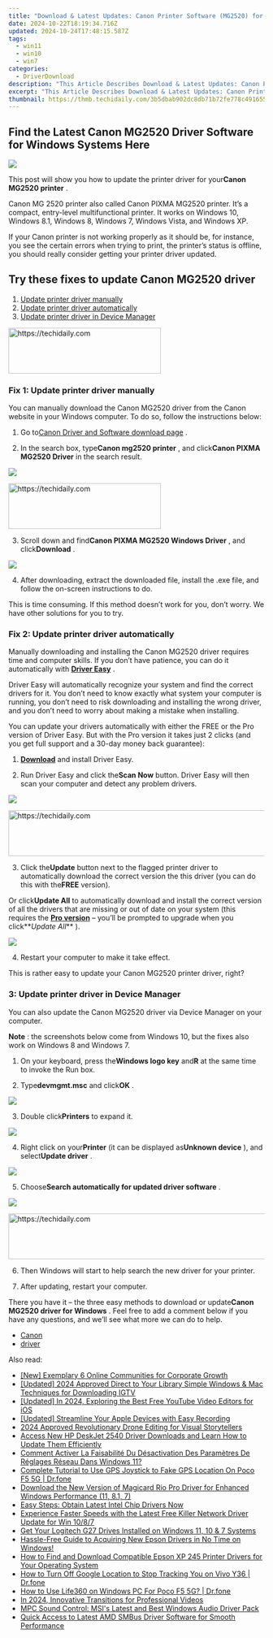 ```yaml
---
title: "Download & Latest Updates: Canon Printer Software (MG2520) for Windows"
date: 2024-10-22T18:19:34.716Z
updated: 2024-10-24T17:48:15.587Z
tags:
  - win11
  - win10
  - win7
categories:
  - DriverDownload
description: "This Article Describes Download & Latest Updates: Canon Printer Software (MG2520) for Windows"
excerpt: "This Article Describes Download & Latest Updates: Canon Printer Software (MG2520) for Windows"
thumbnail: https://thmb.techidaily.com/3b5dbab902dc8db71b72fe778c491655a451dd9fd6fc0286da7f19ebe4c291dd.jpg
---
```


## Find the Latest Canon MG2520 Driver Software for Windows Systems Here

![](https://images.drivereasy.com/wp-content/uploads/2018/05/img_5afaa76122609.jpg)

 This post will show you how to update the printer driver for your**Canon MG2520 printer** .

 Canon MG 2520 printer also called Canon PIXMA MG2520 printer. It’s a compact, entry-level multifunctional printer. It works on Windows 10, Windows 8.1, Windows 8, Windows 7, Windows Vista, and Windows XP.

 If your Canon printer is not working properly as it should be, for instance, you see the certain errors when trying to print, the printer’s status is offline, you should really consider getting your printer driver updated.

## Try these fixes to update Canon MG2520 driver

1. [Update printer driver manually](https://tools.techidaily.com/drivereasy/download/)
2. [Update printer driver automatically](https://tools.techidaily.com/drivereasy/download/)
3. [Update printer driver in Device Manager](https://tools.techidaily.com/drivereasy/download/)

<!-- affiliate ads begin -->
<a href="https://laganoo.pxf.io/c/5597632/1528685/16446" target="_top" id="1528685">
  <img src="//a.impactradius-go.com/display-ad/16446-1528685" border="0" alt="https://techidaily.com" width="300" height="90"/>
</a>
<img height="0" width="0" src="https://laganoo.pxf.io/i/5597632/1528685/16446" style="position:absolute;visibility:hidden;" border="0" />
<!-- affiliate ads end -->

### Fix 1: Update printer driver manually

 You can manually download the Canon MG2520 driver from the Canon website in your Windows computer. To do so, follow the instructions below:

 1) Go to[Canon Driver and Software download page](https://www.canondriversoftware.com/) .

 2) In the search box, type**Canon mg2520 printer** , and click**Canon PIXMA MG2520 Driver** in the search result.

![](https://images.drivereasy.com/wp-content/uploads/2018/05/img_5afaa83e682e2.jpg)

<!-- affiliate ads begin -->
<a href="https://laganoo.pxf.io/c/5597632/1657396/16446" target="_top" id="1657396">
  <img src="//a.impactradius-go.com/display-ad/16446-1657396" border="0" alt="https://techidaily.com" width="300" height="90"/>
</a>
<img height="0" width="0" src="https://laganoo.pxf.io/i/5597632/1657396/16446" style="position:absolute;visibility:hidden;" border="0" />
<!-- affiliate ads end -->

 3) Scroll down and find**Canon PIXMA MG2520 Windows Driver** , and click**Download** .

![](https://images.drivereasy.com/wp-content/uploads/2018/05/img_5afaa88da4ca7.jpg)

 4) After downloading, extract the downloaded file, install the .exe file, and follow the on-screen instructions to do.

 This is time consuming. If this method doesn’t work for you, don’t worry. We have other solutions for you to try.

### Fix 2: Update printer driver automatically

 Manually downloading and installing the Canon MG2520 driver requires time and computer skills. If you don’t have patience, you can do it automatically with **[Driver Easy](https://tools.techidaily.com/drivereasy/download/)**  .

 Driver Easy will automatically recognize your system and find the correct drivers for it. You don’t need to know exactly what system your computer is running, you don’t need to risk downloading and installing the wrong driver, and you don’t need to worry about making a mistake when installing.

 You can update your drivers automatically with either the FREE or the Pro version of Driver Easy. But with the Pro version it takes just 2 clicks (and you get full support and a 30-day money back guarantee):

 1) **[Download](https://tools.techidaily.com/drivereasy/download/)**  and install Driver Easy.

 2) Run Driver Easy and click the**Scan Now** button. Driver Easy will then scan your computer and detect any problem drivers.

![](https://images.drivereasy.com/wp-content/uploads/2018/05/img_5afaaa3085ce8.png)

<!-- affiliate ads begin -->
<a href="https://aligracehair.sjv.io/c/5597632/1902309/19272" target="_top" id="1902309">
  <img src="//a.impactradius-go.com/display-ad/19272-1902309" border="0" alt="https://techidaily.com" width="728" height="90"/>
</a>
<img height="0" width="0" src="https://aligracehair.sjv.io/i/5597632/1902309/19272" style="position:absolute;visibility:hidden;" border="0" />
<!-- affiliate ads end -->

 3) Click the**Update** button next to the flagged printer driver to automatically download the correct version the this driver (you can do this with the**FREE** version).

 Or click**Update All** to automatically download and install the correct version of all the drivers that are missing or out of date on your system (this requires the **[Pro version](https://tools.techidaily.com/drivereasy/download/)**  – you’ll be prompted to upgrade when you click**_Update All_** ).

![](https://images.drivereasy.com/wp-content/uploads/2018/05/img_5afaaca85fc07.jpg)

4) Restart your computer to make it take effect.

This is rather easy to update your Canon MG2520 printer driver, right?

### 3: Update printer driver in Device Manager

 You can also update the Canon MG2520 driver via Device Manager on your computer.

**Note** : the screenshots below come from Windows 10, but the fixes also work on Windows 8 and Windows 7.

 1) On your keyboard, press the**Windows logo key** and**R** at the same time to invoke the Run box.

 2) Type**devmgmt.msc** and click**OK** .

![](https://images.drivereasy.com/wp-content/uploads/2018/05/img_5af53ac9c34f3.png)

 3) Double click**Printers** to expand it.

![](https://images.drivereasy.com/wp-content/uploads/2018/05/img_5af26e71b4a11.png)

 4) Right click on your**Printer** (it can be displayed as**Unknown device** ), and select**Update driver** .

![](https://images.drivereasy.com/wp-content/uploads/2018/05/img_5af26ed419e84.png)

 5) Choose**Search automatically for updated driver software** .

![](https://images.drivereasy.com/wp-content/uploads/2018/05/img_5af26efde74b2.png)

<!-- affiliate ads begin -->
<a href="https://appsumo.8odi.net/c/5597632/2068439/7443" target="_top" id="2068439">
  <img src="//a.impactradius-go.com/display-ad/7443-2068439" border="0" alt="https://techidaily.com" width="728" height="90"/>
</a>
<img height="0" width="0" src="https://appsumo.8odi.net/i/5597632/2068439/7443" style="position:absolute;visibility:hidden;" border="0" />
<!-- affiliate ads end -->

 6) Then Windows will start to help search the new driver for your printer.

 7) After updating, restart your computer.

 There you have it – the three easy methods to download or update**Canon MG2520 driver for Windows** . Feel free to add a comment below if you have any questions, and we’ll see what more we can do to help.

* [Canon](https://tools.techidaily.com/drivereasy/download/)
* [driver](https://tools.techidaily.com/drivereasy/download/)

<ins class="adsbygoogle"
     style="display:block"
     data-ad-format="autorelaxed"
     data-ad-client="ca-pub-7571918770474297"
     data-ad-slot="1223367746"></ins>

<ins class="adsbygoogle"
     style="display:block"
     data-ad-client="ca-pub-7571918770474297"
     data-ad-slot="8358498916"
     data-ad-format="auto"
     data-full-width-responsive="true"></ins>

<span class="atpl-alsoreadstyle">Also read:</span>
<div><ul>
<li><a href="https://some-knowledge.techidaily.com/new-exemplary-6-online-communities-for-corporate-growth/"><u>[New] Exemplary 6 Online Communities for Corporate Growth</u></a></li>
<li><a href="https://instagram-video-recordings.techidaily.com/updated-2024-approved-direct-to-your-library-simple-windows-and-mac-techniques-for-downloading-igtv/"><u>[Updated] 2024 Approved Direct to Your Library Simple Windows & Mac Techniques for Downloading IGTV</u></a></li>
<li><a href="https://facebook-video-share.techidaily.com/updated-in-2024-exploring-the-best-free-youtube-video-editors-for-ios/"><u>[Updated] In 2024, Exploring the Best Free YouTube Video Editors for iOS</u></a></li>
<li><a href="https://on-screen-recording.techidaily.com/updated-streamline-your-apple-devices-with-easy-recording/"><u>[Updated] Streamline Your Apple Devices with Easy Recording</u></a></li>
<li><a href="https://extra-guidance.techidaily.com/2024-approved-revolutionary-drone-editing-for-visual-storytellers/"><u>2024 Approved Revolutionary Drone Editing for Visual Storytellers</u></a></li>
<li><a href="https://driver-download.techidaily.com/access-new-hp-deskjet-2540-driver-downloads-and-learn-how-to-update-them-efficiently/"><u>Access New HP DeskJet 2540 Driver Downloads and Learn How to Update Them Efficiently</u></a></li>
<li><a href="https://solve-popular.techidaily.com/comment-activer-la-faisabilite-du-desactivation-des-parametres-de-reglages-reseau-dans-windows-11/"><u>Comment Activer La Faisabilité Du Désactivation Des Paramètres De Réglages Réseau Dans Windows 11?</u></a></li>
<li><a href="https://fake-location.techidaily.com/complete-tutorial-to-use-gps-joystick-to-fake-gps-location-on-poco-f5-5g-drfone-by-drfone-virtual-android/"><u>Complete Tutorial to Use GPS Joystick to Fake GPS Location On Poco F5 5G | Dr.fone</u></a></li>
<li><a href="https://driver-download.techidaily.com/download-the-new-version-of-magicard-rio-pro-driver-for-enhanced-windows-performance-11-81-7/"><u>Download the New Version of Magicard Rio Pro Driver for Enhanced Windows Performance (11, 8.1, 7)</u></a></li>
<li><a href="https://driver-download.techidaily.com/easy-steps-obtain-latest-intel-chip-drivers-now/"><u>Easy Steps: Obtain Latest Intel Chip Drivers Now</u></a></li>
<li><a href="https://driver-download.techidaily.com/experience-faster-speeds-with-the-latest-free-killer-network-driver-update-for-win-1087/"><u>Experience Faster Speeds with the Latest Free Killer Network Driver Update for Win 10/8/7</u></a></li>
<li><a href="https://driver-download.techidaily.com/get-your-logitech-g27-drives-installed-on-windows-11-10-and-7-systems/"><u>Get Your Logitech G27 Drives Installed on Windows 11, 10 & 7 Systems</u></a></li>
<li><a href="https://driver-download.techidaily.com/hassle-free-guide-to-acquiring-new-epson-drivers-in-no-time-on-windows/"><u>Hassle-Free Guide to Acquiring New Epson Drivers in No Time on Windows!</u></a></li>
<li><a href="https://driver-download.techidaily.com/how-to-find-and-download-compatible-epson-xp-245-printer-drivers-for-your-operating-system/"><u>How to Find and Download Compatible Epson XP 245 Printer Drivers for Your Operating System</u></a></li>
<li><a href="https://android-location-track.techidaily.com/how-to-turn-off-google-location-to-stop-tracking-you-on-vivo-y36-drfone-by-drfone-virtual-android/"><u>How to Turn Off Google Location to Stop Tracking You on Vivo Y36 | Dr.fone</u></a></li>
<li><a href="https://change-location.techidaily.com/how-to-use-life360-on-windows-pc-for-poco-f5-5g-drfone-by-drfone-virtual-android/"><u>How to Use Life360 on Windows PC For Poco F5 5G? | Dr.fone</u></a></li>
<li><a href="https://some-techniques.techidaily.com/in-2024-innovative-transitions-for-professional-videos/"><u>In 2024, Innovative Transitions for Professional Videos</u></a></li>
<li><a href="https://driver-download.techidaily.com/mpc-sound-control-msis-latest-and-best-windows-audio-driver-pack/"><u>MPC Sound Control: MSI's Latest and Best Windows Audio Driver Pack</u></a></li>
<li><a href="https://driver-download.techidaily.com/quick-access-to-latest-amd-smbus-driver-software-for-smooth-performance/"><u>Quick Access to Latest AMD SMBus Driver Software for Smooth Performance</u></a></li>
</ul></div>

